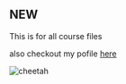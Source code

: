 ## NEW

This is for all course files

also checkout my pofile [here](https://www.youtube.com/)

![cheetah](https://user-images.githubusercontent.com/46629060/79016774-6d922980-7b35-11ea-82e0-20b49d43a7e5.jpg)
